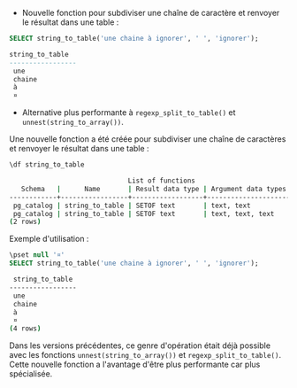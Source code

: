 <!--
Les commits sur ce sujet sont :

* https://git.postgresql.org/gitweb/?p=postgresql.git;a=commit;h=66f163068030b5c5fe792a0daee27822dac43791

Discussion

* https://www.postgresql.org/message-id/flat/CAFj8pRD8HOpjq2TqeTBhSo_QkzjLOhXzGCpKJ4nCs7Y9SQkuPw@mail.gmail.com

-->

<div class="slide-content">

* Nouvelle fonction pour subdiviser une chaîne de caractère et renvoyer le
  résultat dans une table :

```sql
SELECT string_to_table('une chaine à ignorer', ' ', 'ignorer');

string_to_table
-----------------
 une
 chaine
 à
 ¤
```
* Alternative plus performante à `regexp_split_to_table()` et
  `unnest(string_to_array())`.

</div>

<div class="notes">

Une nouvelle fonction a été créée pour subdiviser une chaîne de caractères et
renvoyer le résultat dans une table :

```sql
\df string_to_table
```
```sh
                              List of functions
   Schema   |      Name       | Result data type | Argument data types | Type
------------+-----------------+------------------+---------------------+------
 pg_catalog | string_to_table | SETOF text       | text, text          | func
 pg_catalog | string_to_table | SETOF text       | text, text, text    | func
(2 rows)
```

Exemple d'utilisation :

```sql
\pset null '¤'
SELECT string_to_table('une chaine à ignorer', ' ', 'ignorer');
```
```sh
 string_to_table
-----------------
 une
 chaine
 à
 ¤
(4 rows)
```

Dans les versions précédentes, ce genre d'opération était déjà possible avec
les fonctions `unnest(string_to_array())` et `regexp_split_to_table()`.
Cette nouvelle fonction a l'avantage d'être plus performante car plus spécialisée.

</div>
